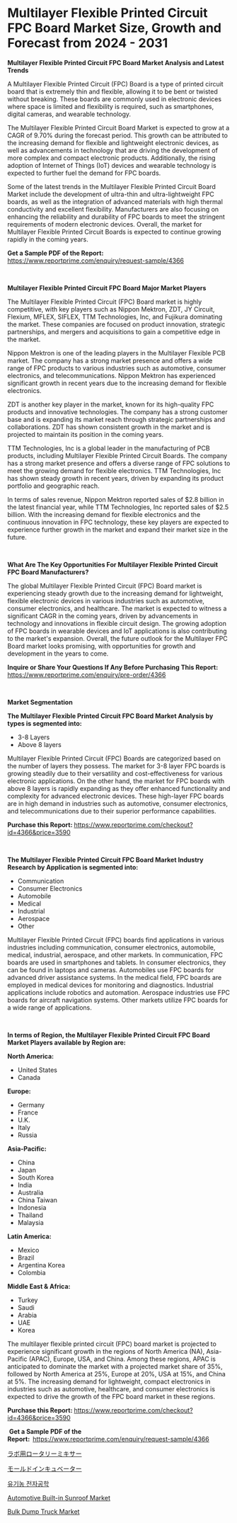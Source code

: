 <p><h1>Multilayer Flexible Printed Circuit FPC Board Market Size, Growth and Forecast from 2024 - 2031</h1></p><p><strong>Multilayer Flexible Printed Circuit FPC Board Market Analysis and Latest Trends</strong></p>
<p><p>A Multilayer Flexible Printed Circuit (FPC) Board is a type of printed circuit board that is extremely thin and flexible, allowing it to be bent or twisted without breaking. These boards are commonly used in electronic devices where space is limited and flexibility is required, such as smartphones, digital cameras, and wearable technology.</p><p>The Multilayer Flexible Printed Circuit Board Market is expected to grow at a CAGR of 9.70% during the forecast period. This growth can be attributed to the increasing demand for flexible and lightweight electronic devices, as well as advancements in technology that are driving the development of more complex and compact electronic products. Additionally, the rising adoption of Internet of Things (IoT) devices and wearable technology is expected to further fuel the demand for FPC boards.</p><p>Some of the latest trends in the Multilayer Flexible Printed Circuit Board Market include the development of ultra-thin and ultra-lightweight FPC boards, as well as the integration of advanced materials with high thermal conductivity and excellent flexibility. Manufacturers are also focusing on enhancing the reliability and durability of FPC boards to meet the stringent requirements of modern electronic devices. Overall, the market for Multilayer Flexible Printed Circuit Boards is expected to continue growing rapidly in the coming years.</p></p>
<p><strong>Get a Sample PDF of the Report:&nbsp;</strong> <a href="https://www.reportprime.com/enquiry/request-sample/4366">https://www.reportprime.com/enquiry/request-sample/4366</a></p>
<p>&nbsp;</p>
<p><strong>Multilayer Flexible Printed Circuit FPC Board Major Market Players</strong></p>
<p><p>The Multilayer Flexible Printed Circuit (FPC) Board market is highly competitive, with key players such as Nippon Mektron, ZDT, JY Circuit, Flexium, MFLEX, SIFLEX, TTM Technologies, Inc, and Fujikura dominating the market. These companies are focused on product innovation, strategic partnerships, and mergers and acquisitions to gain a competitive edge in the market.</p><p>Nippon Mektron is one of the leading players in the Multilayer Flexible PCB market. The company has a strong market presence and offers a wide range of FPC products to various industries such as automotive, consumer electronics, and telecommunications. Nippon Mektron has experienced significant growth in recent years due to the increasing demand for flexible electronics.</p><p>ZDT is another key player in the market, known for its high-quality FPC products and innovative technologies. The company has a strong customer base and is expanding its market reach through strategic partnerships and collaborations. ZDT has shown consistent growth in the market and is projected to maintain its position in the coming years.</p><p>TTM Technologies, Inc is a global leader in the manufacturing of PCB products, including Multilayer Flexible Printed Circuit Boards. The company has a strong market presence and offers a diverse range of FPC solutions to meet the growing demand for flexible electronics. TTM Technologies, Inc has shown steady growth in recent years, driven by expanding its product portfolio and geographic reach.</p><p>In terms of sales revenue, Nippon Mektron reported sales of $2.8 billion in the latest financial year, while TTM Technologies, Inc reported sales of $2.5 billion. With the increasing demand for flexible electronics and the continuous innovation in FPC technology, these key players are expected to experience further growth in the market and expand their market size in the future.</p></p>
<p>&nbsp;</p>
<p><strong>What Are The Key Opportunities For Multilayer Flexible Printed Circuit FPC Board Manufacturers?</strong></p>
<p><p>The global Multilayer Flexible Printed Circuit (FPC) Board market is experiencing steady growth due to the increasing demand for lightweight, flexible electronic devices in various industries such as automotive, consumer electronics, and healthcare. The market is expected to witness a significant CAGR in the coming years, driven by advancements in technology and innovations in flexible circuit design. The growing adoption of FPC boards in wearable devices and IoT applications is also contributing to the market's expansion. Overall, the future outlook for the Multilayer FPC Board market looks promising, with opportunities for growth and development in the years to come.</p></p>
<p><strong>Inquire or Share Your Questions If Any Before Purchasing This Report:</strong> <a href="https://www.reportprime.com/enquiry/pre-order/4366">https://www.reportprime.com/enquiry/pre-order/4366</a></p>
<p>&nbsp;</p>
<p><strong>Market Segmentation</strong></p>
<p><strong>The Multilayer Flexible Printed Circuit FPC Board Market Analysis by types is segmented into:</strong></p>
<p><ul><li>3-8 Layers</li><li>Above 8 layers</li></ul></p>
<p><p>Multilayer Flexible Printed Circuit (FPC) Boards are categorized based on the number of layers they possess. The market for 3-8 layer FPC boards is growing steadily due to their versatility and cost-effectiveness for various electronic applications. On the other hand, the market for FPC boards with above 8 layers is rapidly expanding as they offer enhanced functionality and complexity for advanced electronic devices. These high-layer FPC boards are in high demand in industries such as automotive, consumer electronics, and telecommunications due to their superior performance capabilities.</p></p>
<p><strong>Purchase this Report:&nbsp;</strong><a href="https://www.reportprime.com/checkout?id=4366&price=3590">https://www.reportprime.com/checkout?id=4366&price=3590</a></p>
<p>&nbsp;</p>
<p><strong>The Multilayer Flexible Printed Circuit FPC Board Market Industry Research by Application is segmented into:</strong></p>
<p><ul><li>Communication</li><li>Consumer Electronics</li><li>Automobile</li><li>Medical</li><li>Industrial</li><li>Aerospace</li><li>Other</li></ul></p>
<p><p>Multilayer Flexible Printed Circuit (FPC) boards find applications in various industries including communication, consumer electronics, automobile, medical, industrial, aerospace, and other markets. In communication, FPC boards are used in smartphones and tablets. In consumer electronics, they can be found in laptops and cameras. Automobiles use FPC boards for advanced driver assistance systems. In the medical field, FPC boards are employed in medical devices for monitoring and diagnostics. Industrial applications include robotics and automation. Aerospace industries use FPC boards for aircraft navigation systems. Other markets utilize FPC boards for a wide range of applications.</p></p>
<p>&nbsp;</p>
<p><strong>In terms of Region, the Multilayer Flexible Printed Circuit FPC Board Market Players available by Region are:</strong></p>
<p>
    <p> <strong> North America: </strong>
        <ul>
            <li>United States</li>
            <li>Canada</li>
        </ul>
        </p> 
    <p> <strong> Europe: </strong>
        <ul>
            <li>Germany</li>
            <li>France</li>
            <li>U.K.</li>
            <li>Italy</li>
            <li>Russia</li>
        </ul>
        </p> 
    <p> <strong> Asia-Pacific: </strong>
        <ul>
            <li>China</li>
            <li>Japan</li>
            <li>South Korea</li>
            <li>India</li>
            <li>Australia</li>
            <li>China Taiwan</li>
            <li>Indonesia</li>
            <li>Thailand</li>
            <li>Malaysia</li>
        </ul>
        </p> 
    <p> <strong> Latin America: </strong>
        <ul>
            <li>Mexico</li>
            <li>Brazil</li>
            <li>Argentina Korea</li>
            <li>Colombia</li>
        </ul>
        </p> 
    <p> <strong> Middle East & Africa: </strong>
        <ul>
            <li>Turkey</li>
            <li>Saudi</li>
            <li>Arabia</li>
            <li>UAE</li>
            <li>Korea</li>
        </ul>
    </p>
    </p>
<p><p>The multilayer flexible printed circuit (FPC) board market is projected to experience significant growth in the regions of North America (NA), Asia-Pacific (APAC), Europe, USA, and China. Among these regions, APAC is anticipated to dominate the market with a projected market share of 35%, followed by North America at 25%, Europe at 20%, USA at 15%, and China at 5%. The increasing demand for lightweight, compact electronics in industries such as automotive, healthcare, and consumer electronics is expected to drive the growth of the FPC board market in these regions.</p></p>
<p><strong>Purchase this Report: </strong><a href="https://www.reportprime.com/checkout?id=4366&price=3590">https://www.reportprime.com/checkout?id=4366&price=3590</a></p>
<p>&nbsp;<strong>Get a Sample PDF of the Report:&nbsp;&nbsp;</strong><a href="https://www.reportprime.com/enquiry/request-sample/4366">https://www.reportprime.com/enquiry/request-sample/4366</a></p>
<p><strong></strong></p>
<p><p><a href="https://github.com/jkjreqjscoxx7/Market-Research-Report-List-1/blob/main/337327315146.md">ラボ用ロータリーミキサー</a></p><p><a href="https://github.com/hilmi-2a/Market-Research-Report-List-1/blob/main/548469415147.md">モールドインキュベーター</a></p><p><a href="https://github.com/BrettWeberrt8767765/Market-Research-Report-List-1/blob/main/789748514042.md">유기농 전자공학</a></p><p><a href="https://issuu.com/reportprime-2/docs/automotive-built-in-sunroof-market-size-2030.pptx">Automotive Built-in Sunroof Market</a></p><p><a href="https://issuu.com/reportprime-2/docs/bulk-dump-truck-market-size-2030.pptx">Bulk Dump Truck Market</a></p></p>